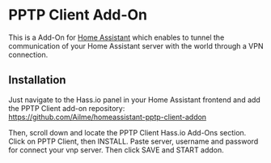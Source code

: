 # PPTP Client Add-On

This is a Add-On for [Home Assistant](https://www.home-assistant.io) which enables to tunnel the communication of your Home Assistant server with the world through a VPN connection.

## Installation

Just navigate to the Hass.io panel in your Home Assistant frontend and add the PPTP Client add-on repository: https://github.com/Ailme/homeassistant-pptp-client-addon

Then, scroll down and locate the PPTP Client Hass.io Add-Ons section. Click on PPTP Client, then INSTALL.
Paste server, username and password for connect your vnp server. Then click SAVE and START addon.
